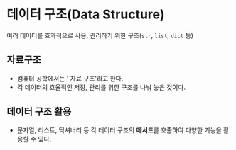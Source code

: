 # 데이터 구조(Data Structure)
여러 데이터를 효과적으로 사용, 관리하기 위한 구조(`str`, `list`, `dict` 등)

## 자료구조
- 컴퓨터 공학에서는 ' 자료 구조'라고 한다.
- 각 데이터의 효율적인 저장, 관리를 위한 구조를 나눠 놓은 것이다.

## 데이터 구조 활용
- 문자열, 리스트, 딕셔너리 등 각 데이터 구조의 **메서드**를 호출하여 다양한 기능을 활용할 수 있다.